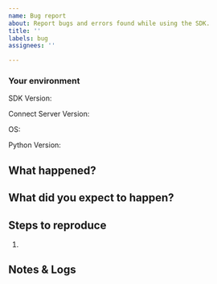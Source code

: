 ```yaml
---
name: Bug report
about: Report bugs and errors found while using the SDK.
title: ''
labels: bug
assignees: ''

---
```


### Your environment

<!-- Version of the SDK when the error occurred -->
SDK Version:

<!-- What version of the Connect server are you running?
You can get this information from the Integrations section in 1Password
https://start.1password.com/integrations/active
-->
Connect Server Version:

<!-- What OS was the SDK running on? -->
OS:

<!-- What version of Python were you running when the error occurred? -->
Python Version:

## What happened?
<!-- Describe the bug or error -->

## What did you expect to happen?
<!-- Describe what should have happened -->

## Steps to reproduce
1. <!-- Describe Steps to reproduce the issue -->


## Notes & Logs
<!-- Paste any logs here that may help with debugging.
Remember to remove any sensitive information before sharing! -->
